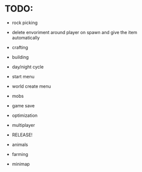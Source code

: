 # TODO:

- rock picking
- delete envoriment around player on spawn and give the item automatically
- crafting
- building
- day/night cycle
- start menu
- world create menu
- mobs
- game save
- optimization
- multiplayer

- RELEASE!

- animals
- farming
- minimap